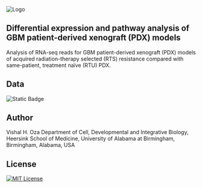 
![Logo](https://www.lasseigne.org/img/main/lablogo.png)
## Differential expression and pathway analysis of GBM patient-derived xenograft (PDX) models

Analysis of RNA-seq reads for GBM patient-derived xenograft (PDX) models of acquired radiation-therapy selected (RTS) resistance compared with same-patient, treatment naïve (RTU) PDX.


## Data

![Static Badge](https://img.shields.io/badge/GEO-https%3A%2F%2Fwww.ncbi.nlm.nih.gov%2Fgeo%2Fquery%2Facc.cgi%3Facc%3DGSE206225-blue)
## Author

Vishal H. Oza
Department of Cell, Developmental and Integrative Biology, Heersink School of Medicine, University of Alabama at Birmingham, Birmingham, Alabama, USA



## License
[![MIT License](https://img.shields.io/badge/License-MIT-green.svg)](https://choosealicense.com/licenses/mit/)
